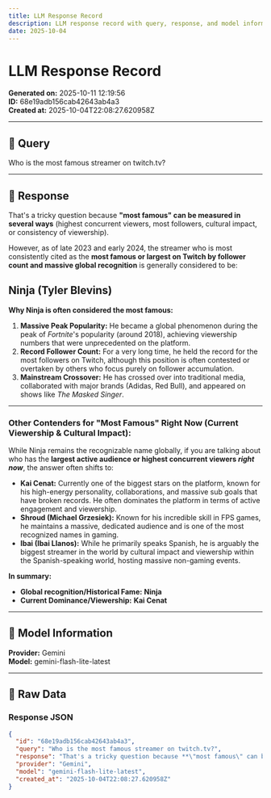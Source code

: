 ```yaml
---
title: LLM Response Record
description: LLM response record with query, response, and model information
date: 2025-10-04
---
```


# LLM Response Record

**Generated on:** 2025-10-11 12:19:56  
**ID:** 68e19adb156cab42643ab4a3  
**Created at:** 2025-10-04T22:08:27.620958Z

---

## 🤖 Query

Who is the most famous streamer on twitch.tv?

---

## 💬 Response

That's a tricky question because **"most famous" can be measured in several ways** (highest concurrent viewers, most followers, cultural impact, or consistency of viewership).

However, as of late 2023 and early 2024, the streamer who is most consistently cited as the **most famous or largest on Twitch by follower count and massive global recognition** is generally considered to be:

## **Ninja (Tyler Blevins)**

**Why Ninja is often considered the most famous:**

1. **Massive Peak Popularity:** He became a global phenomenon during the peak of *Fortnite*'s popularity (around 2018), achieving viewership numbers that were unprecedented on the platform.
2. **Record Follower Count:** For a very long time, he held the record for the most followers on Twitch, although this position is often contested or overtaken by others who focus purely on follower accumulation.
3. **Mainstream Crossover:** He has crossed over into traditional media, collaborated with major brands (Adidas, Red Bull), and appeared on shows like *The Masked Singer*.

---

### **Other Contenders for "Most Famous" Right Now (Current Viewership & Cultural Impact):**

While Ninja remains the recognizable name globally, if you are talking about who has the **largest active audience or highest concurrent viewers *right now***, the answer often shifts to:

*   **Kai Cenat:** Currently one of the biggest stars on the platform, known for his high-energy personality, collaborations, and massive sub goals that have broken records. He often dominates the platform in terms of active engagement and viewership.
*   **Shroud (Michael Grzesiek):** Known for his incredible skill in FPS games, he maintains a massive, dedicated audience and is one of the most recognized names in gaming.
*   **Ibai (Ibai Llanos):** While he primarily speaks Spanish, he is arguably the biggest streamer in the world by cultural impact and viewership within the Spanish-speaking world, hosting massive non-gaming events.

**In summary:**

*   **Global recognition/Historical Fame:** **Ninja**
*   **Current Dominance/Viewership:** **Kai Cenat**

---

## 🔧 Model Information

**Provider:** Gemini  
**Model:** gemini-flash-lite-latest

---

## 📄 Raw Data

### Response JSON
```json
{
  "id": "68e19adb156cab42643ab4a3",
  "query": "Who is the most famous streamer on twitch.tv?",
  "response": "That's a tricky question because **\"most famous\" can be measured in several ways** (highest concurrent viewers, most followers, cultural impact, or consistency of viewership).\n\nHowever, as of late 2023 and early 2024, the streamer who is most consistently cited as the **most famous or largest on Twitch by follower count and massive global recognition** is generally considered to be:\n\n## **Ninja (Tyler Blevins)**\n\n**Why Ninja is often considered the most famous:**\n\n1. **Massive Peak Popularity:** He became a global phenomenon during the peak of *Fortnite*'s popularity (around 2018), achieving viewership numbers that were unprecedented on the platform.\n2. **Record Follower Count:** For a very long time, he held the record for the most followers on Twitch, although this position is often contested or overtaken by others who focus purely on follower accumulation.\n3. **Mainstream Crossover:** He has crossed over into traditional media, collaborated with major brands (Adidas, Red Bull), and appeared on shows like *The Masked Singer*.\n\n---\n\n### **Other Contenders for \"Most Famous\" Right Now (Current Viewership & Cultural Impact):**\n\nWhile Ninja remains the recognizable name globally, if you are talking about who has the **largest active audience or highest concurrent viewers *right now***, the answer often shifts to:\n\n*   **Kai Cenat:** Currently one of the biggest stars on the platform, known for his high-energy personality, collaborations, and massive sub goals that have broken records. He often dominates the platform in terms of active engagement and viewership.\n*   **Shroud (Michael Grzesiek):** Known for his incredible skill in FPS games, he maintains a massive, dedicated audience and is one of the most recognized names in gaming.\n*   **Ibai (Ibai Llanos):** While he primarily speaks Spanish, he is arguably the biggest streamer in the world by cultural impact and viewership within the Spanish-speaking world, hosting massive non-gaming events.\n\n**In summary:**\n\n*   **Global recognition/Historical Fame:** **Ninja**\n*   **Current Dominance/Viewership:** **Kai Cenat**",
  "provider": "Gemini",
  "model": "gemini-flash-lite-latest",
  "created_at": "2025-10-04T22:08:27.620958Z"
}
```